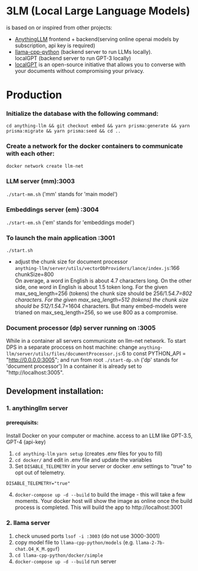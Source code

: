 # 3LM (Local Large Language Models)
is based on or inspired from other projects:  
* [AnythingLLM](https://github.com/Mintplex-Labs/anything-llm) frontend + backend(serving online openai models by subscription, api key is required)  
* [llama-cpp-python](https://github.com/abetlen/llama-cpp-python) (backend server to run LLMs locally).  
localGPT (backend server to run GPT-3 locally)  
* [localGPT](https://github.com/PromtEngineer/localGPT) is an open-source initiative that allows you to converse with your documents without compromising your privacy. 


# Production
### Initialize the database with the following command:
`cd anything-llm && git checkout embed && yarn prisma:generate && yarn prisma:migrate && yarn prisma:seed && cd ..`  

### Create a network for the docker containers to communicate with each other:
`docker network create llm-net`

### LLM server (mm):3003
`./start-mm.sh` ('mm' stands for 'main model')

### Embeddings server (em)  :3004
`./start-em.sh` ('em' stands for 'embeddings model')

### To launch the main application :3001
`./start.sh`
* adjust the chunk size for document processor  
 `anything-llm/server/utils/vectorDbProviders/lance/index.js`:166   chunkSize=800  
On average, a word in English is about 4.7 characters long. 
On the other side, one word in English is about 1.5 token long.
For the given max_seq_length=256 (tokens) the chunk size should be 256/1.5*4.7=802 characters. 
For the given max_seq_length=512 (tokens) the chunk size should be 512/1.5*4.7=1604 characters. 
But many embed-models were trianed on max_seq_length=256, so we use 800 as a compromise.

### Document processor (dp) server running on :3005
While in a container all servers communicate on llm-net network.
To start DPS in a separate proccess on host machine:
change `anything-llm/server/utils/files/documentProcessor.js`:6 to const PYTHON_API = "http://0.0.0.0:3005";
and run from root `./start-dp.sh` ('dp' stands for 'document processor')
In a container it is already set to "http://localhost:3005".



## Development installation:
### 1.  anythingllm server
#### prerequisits:
  Install Docker on your computer or machine.
  access to an LLM like GPT-3.5, GPT-4 (api-key)
1. `cd anything-llm`  `yarn setup` (creates .env files for you to fill)
2. `cd docker/` and edit in .env file and update the variables
3. Set `DISABLE_TELEMETRY` in your server or docker .env settings to "true" to opt out of telemetry.
```
DISABLE_TELEMETRY="true"
```
4. `docker-compose up -d --build` to build the image - this will take a few moments.
Your docker host will show the image as online once the build process is completed.
This will build the app to http://localhost:3001

### 2. llama server
1. check unused ports  `lsof -i :3003` (do not use 3000-3001)
1. copy model file to `llama-cpp-python/models` (e.g. `llama-2-7b-chat.Q4_K_M.gguf`)
3. `cd llama-cpp-python/docker/simple`
2. `docker-compose up -d --build` run server









